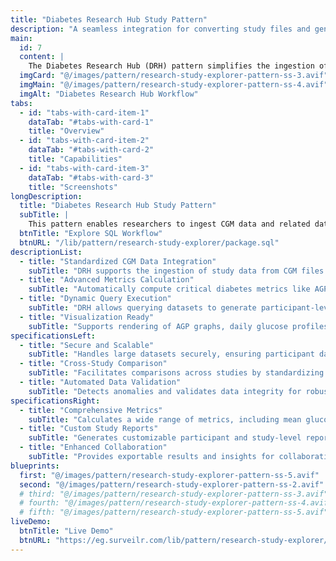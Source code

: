 ```yaml
---
title: "Diabetes Research Hub Study Pattern"
description: "A seamless integration for converting study files and generating metrics, visual insights  for diabetes research."
main:
  id: 7
  content: |
    The Diabetes Research Hub (DRH) pattern simplifies the ingestion of CGM (Continuous Glucose Monitoring) files and supporting datasets. It allows seamless conversion to SQLite databases, executing advanced queries, and generating visual insights such as AGP (Ambulatory Glucose Profile) graphs and key metrics like J-Index, GRI, and more.
  imgCard: "@/images/pattern/research-study-explorer-pattern-ss-3.avif"
  imgMain: "@/images/pattern/research-study-explorer-pattern-ss-4.avif"
  imgAlt: "Diabetes Research Hub Workflow"
tabs:
  - id: "tabs-with-card-item-1"
    dataTab: "#tabs-with-card-1"
    title: "Overview"
  - id: "tabs-with-card-item-2"
    dataTab: "#tabs-with-card-2"
    title: "Capabilities"
  - id: "tabs-with-card-item-3"
    dataTab: "#tabs-with-card-3"
    title: "Screenshots"
longDescription:
  title: "Diabetes Research Hub Study Pattern"
  subTitle: |
    This pattern enables researchers to ingest CGM data and related datasets into SQLite databases for dynamic querying and visualizing results. By using DRH's standardized workflow, researchers can process datasets to derive critical insights such as daily glucose profiles, AGP graphs, and metrics like J-Index and GRI, supporting in-depth diabetes research.
  btnTitle: "Explore SQL Workflow"
  btnURL: "/lib/pattern/research-study-explorer/package.sql"
descriptionList:
  - title: "Standardized CGM Data Integration"
    subTitle: "DRH supports the ingestion of study data from CGM files and associated participant datasets, transforming them into structured SQLite databases."
  - title: "Advanced Metrics Calculation"
    subTitle: "Automatically compute critical diabetes metrics like AGP, J-Index, and GRI for in-depth participant insights."
  - title: "Dynamic Query Execution"
    subTitle: "DRH allows querying datasets to generate participant-level reports, group-level summaries, and graphical visualizations."
  - title: "Visualization Ready"
    subTitle: "Supports rendering of AGP graphs, daily glucose profiles, and statistical summaries using SQLite views and integrated visualization tools."
specificationsLeft:
  - title: "Secure and Scalable"
    subTitle: "Handles large datasets securely, ensuring participant data integrity and compliance with research standards."
  - title: "Cross-Study Comparison"
    subTitle: "Facilitates comparisons across studies by standardizing CGM data ingestion and processing workflows."
  - title: "Automated Data Validation"
    subTitle: "Detects anomalies and validates data integrity for robust research outputs."
specificationsRight:
  - title: "Comprehensive Metrics"
    subTitle: "Calculates a wide range of metrics, including mean glucose, glucose variability, and risk indicators."
  - title: "Custom Study Reports"
    subTitle: "Generates customizable participant and study-level reports with visual insights."
  - title: "Enhanced Collaboration"
    subTitle: "Provides exportable results and insights for collaboration across institutions and teams."
blueprints:
  first: "@/images/pattern/research-study-explorer-pattern-ss-5.avif"
  second: "@/images/pattern/research-study-explorer-pattern-ss-2.avif"
  # third: "@/images/pattern/research-study-explorer-pattern-ss-3.avif"
  # fourth: "@/images/pattern/research-study-explorer-pattern-ss-4.avif"
  # fifth: "@/images/pattern/research-study-explorer-pattern-ss-5.avif"
liveDemo:
  btnTitle: "Live Demo"
  btnURL: "https://eg.surveilr.com/lib/pattern/research-study-explorer/"
---
```

